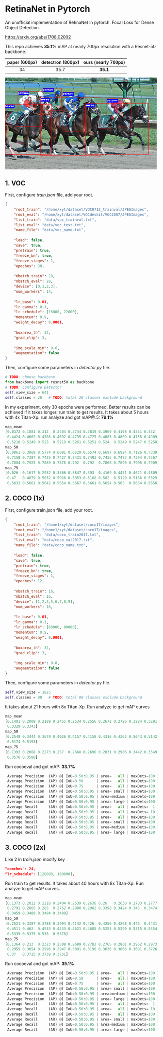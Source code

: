 # RetinaNet in Pytorch

An unofficial implementation of RetinaNet in pytorch. 
Focal Loss for Dense Object Detection.

https://arxiv.org/abs/1708.02002

This repo achieves **35.1%** mAP at nearly 700px resolution with a Resnet-50 backbone. 

| paper (600px) | detectron (800px) | ours (nearly 700px) |
| :--: | :---------: | :--: |
| 34 | 35.7 | **35.1** |

![](images/pred_demo.bmp)



## 1. VOC

First, configure *train.json* file, add your root. 

```json
{
    "root_train": "/home/xyt/dataset/VOC0712_trainval/JPEGImages",
    "root_eval": "/home/xyt/dataset/VOCdevkit/VOC2007/JPEGImages",
    "list_train": "data/voc_trainval.txt",
    "list_eval": "data/voc_test.txt",
    "name_file": "data/voc_name.txt",

    "load": false,
    "save": true,
    "pretrain": true,
    "freeze_bn": true,
    "freeze_stages": 1,
    "epoches": 30,

    "nbatch_train": 28,
    "nbatch_eval": 28,
    "device": [0,1,2,3],
    "num_workers": 14,

    "lr_base": 0.01,
    "lr_gamma": 0.1,
    "lr_schedule": [16000, 22000],
    "momentum": 0.9,
    "weight_decay": 0.0001,

    "boxarea_th": 32,
    "grad_clip": 3,

    "img_scale_min": 0.6,
    "augmentation": false
}
```

Then, configure some parameters in *detector.py* file.

```python
# TODO: choose backbone
from backbone import resnet50 as backbone
# TODO: configure Detector
self.view_size = 641
self.classes = 20   # TODO: total 20 classes exclude background
```

In my experiment, only 30 epochs were performed. Better results can be achieved if it takes longer.
run train to get results. It takes about 5 hours with 4x Titan-Xp. 
run analyze and got mAP@.5: **79.1%**

```python
map_mean
[0.0372 0.1881 0.312  0.3404 0.3744 0.3819 0.3969 0.4198 0.4351 0.452
 0.4424 0.4602 0.4708 0.4692 0.4735 0.4725 0.4683 0.4809 0.4755 0.4909
 0.5218 0.5249 0.525  0.5219 0.5261 0.5251 0.524  0.5249 0.5247 0.5258]
map_50
[0.0861 0.3869 0.5774 0.6091 0.6529 0.6574 0.6697 0.6924 0.7126 0.7339
 0.7158 0.7387 0.7425 0.7427 0.7431 0.7493 0.7435 0.7473 0.7394 0.7567
 0.7884 0.7925 0.7889 0.7878 0.792  0.792  0.7868 0.7899 0.7905 0.7909]
map_75
[0.026  0.1617 0.2952 0.3366 0.3847 0.393  0.4169 0.4451 0.4621 0.4809
 0.47   0.4879 0.5032 0.5026 0.5053 0.5108 0.502  0.5129 0.5166 0.5329
 0.5632 0.5661 0.5642 0.5654 0.5667 0.5661 0.5654 0.565  0.5654 0.5656]
```



## 2. COCO (1x)

First, configure train.json file, add your root. 

```json
{
    "root_train": "/home1/xyt/dataset/coco17/images",
    "root_eval": "/home1/xyt/dataset/coco17/images",
    "list_train": "data/coco_train2017.txt",
    "list_eval": "data/coco_val2017.txt",
    "name_file": "data/coco_name.txt",

    "load": false,
    "save": true,
    "pretrain": true,
    "freeze_bn": true,
    "freeze_stages": 1,
    "epoches": 12,

    "nbatch_train": 16,
    "nbatch_eval": 16,
    "device": [1,2,3,5,6,7,8,9],
    "num_workers": 16,

    "lr_base": 0.01,
    "lr_gamma": 0.1,
    "lr_schedule": [60000, 80000],
    "momentum": 0.9,
    "weight_decay": 0.0001,

    "boxarea_th": 32,
    "grad_clip": 3,

    "img_scale_min": 0.8,
    "augmentation": false
}
```

Then, configure some parameters in *detector.py* file.

```python
self.view_size = 1025
self.classes = 80   # TODO: total 80 classes exclude background
```

It takes about 21 hours with 8x Titan-Xp.  Run analyze to get mAP curves.

```python
map_mean
[0.1401 0.2009 0.2189 0.2455 0.2534 0.2556 0.2672 0.2726 0.3224 0.3291
 0.3329 0.3343]
map_50
[0.2548 0.3444 0.3679 0.4026 0.4157 0.4158 0.4316 0.4363 0.5043 0.5142
 0.5174 0.5193]
map_75
[0.1392 0.2068 0.2273 0.257  0.2668 0.2696 0.2831 0.2906 0.3442 0.3549
 0.3576 0.3588]
```

Run cocoeval and got mAP: **33.7%**

```python
 Average Precision  (AP) @[ IoU=0.50:0.95 | area=   all | maxDets=100 ] = 0.337
 Average Precision  (AP) @[ IoU=0.50      | area=   all | maxDets=100 ] = 0.524
 Average Precision  (AP) @[ IoU=0.75      | area=   all | maxDets=100 ] = 0.361
 Average Precision  (AP) @[ IoU=0.50:0.95 | area= small | maxDets=100 ] = 0.178
 Average Precision  (AP) @[ IoU=0.50:0.95 | area=medium | maxDets=100 ] = 0.370
 Average Precision  (AP) @[ IoU=0.50:0.95 | area= large | maxDets=100 ] = 0.445
 Average Recall     (AR) @[ IoU=0.50:0.95 | area=   all | maxDets=  1 ] = 0.277
 Average Recall     (AR) @[ IoU=0.50:0.95 | area=   all | maxDets= 10 ] = 0.432
 Average Recall     (AR) @[ IoU=0.50:0.95 | area=   all | maxDets=100 ] = 0.462
 Average Recall     (AR) @[ IoU=0.50:0.95 | area= small | maxDets=100 ] = 0.275
 Average Recall     (AR) @[ IoU=0.50:0.95 | area=medium | maxDets=100 ] = 0.501
 Average Recall     (AR) @[ IoU=0.50:0.95 | area= large | maxDets=100 ] = 0.583
```



## 3. COCO (2x)

Like 2 in *train.json* modify key

```json
"epoches": 24,
"lr_schedule": [120000, 160000],
```

Run train to get results. It takes about 40 hours with 8x Titan-Xp. Run analyze to get mAP curves.

```python
map_mean
[0.1373 0.2022 0.2218 0.2404 0.2539 0.2638 0.26   0.2638 0.2783 0.2777
 0.2791 0.2865 0.285  0.2762 0.2888 0.2982 0.3398 0.3424 0.345  0.3474
 0.3459 0.3489 0.3494 0.3489]
map_50
[0.2521 0.3387 0.3788 0.3994 0.4142 0.426  0.4256 0.4268 0.446  0.4431
 0.4511 0.462  0.4533 0.4433 0.4621 0.4688 0.5253 0.5299 0.5315 0.5354
 0.5335 0.5375 0.538  0.5378]
map_75
[0.1364 0.213  0.2323 0.2508 0.2689 0.2782 0.2765 0.2801 0.2952 0.2973
 0.2955 0.3054 0.2996 0.2947 0.3091 0.3196 0.3636 0.3666 0.3691 0.3726
 0.37   0.3725 0.3739 0.3731]
```

Run cocoeval and got mAP: **35.1%**

```python
 Average Precision  (AP) @[ IoU=0.50:0.95 | area=   all | maxDets=100 ] = 0.351
 Average Precision  (AP) @[ IoU=0.50      | area=   all | maxDets=100 ] = 0.541
 Average Precision  (AP) @[ IoU=0.75      | area=   all | maxDets=100 ] = 0.374
 Average Precision  (AP) @[ IoU=0.50:0.95 | area= small | maxDets=100 ] = 0.189
 Average Precision  (AP) @[ IoU=0.50:0.95 | area=medium | maxDets=100 ] = 0.385
 Average Precision  (AP) @[ IoU=0.50:0.95 | area= large | maxDets=100 ] = 0.464
 Average Recall     (AR) @[ IoU=0.50:0.95 | area=   all | maxDets=  1 ] = 0.288
 Average Recall     (AR) @[ IoU=0.50:0.95 | area=   all | maxDets= 10 ] = 0.445
 Average Recall     (AR) @[ IoU=0.50:0.95 | area=   all | maxDets=100 ] = 0.474
 Average Recall     (AR) @[ IoU=0.50:0.95 | area= small | maxDets=100 ] = 0.291
 Average Recall     (AR) @[ IoU=0.50:0.95 | area=medium | maxDets=100 ] = 0.519
 Average Recall     (AR) @[ IoU=0.50:0.95 | area= large | maxDets=100 ] = 0.598
```

